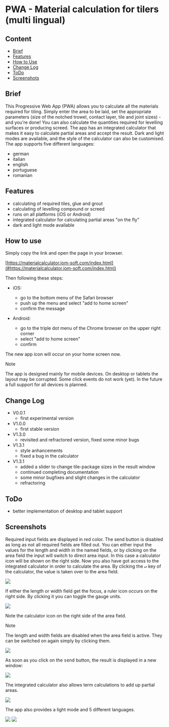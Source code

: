 # PWA - Material calculation for tilers (multi lingual)


## Content
  * [Brief](#brief)
  * [Features](#features)
  * [How to Use](#how-to-use)
  * [Change Log](#change-log)
  * [ToDo](#todo)  
  * [Screenshots](#screenshots)


## Brief 
  This Progressive Web App (PWA) allows you to calculate all the materials required for tiling. Simply enter the area to be laid, set the appropriate parameters (size of the notched trowel, contact layer, tile and joint sizes) - and you're done!
  You can also calculate the quantities required for levelling surfaces or producing screed.
  The app has an integrated calculator that makes it easy to calculate partial areas and accept the result.
  Dark and light modes are available, and the style of the calculator can also be customised.
  The app supports five different languages:
  - german
  - italian
  - english
  - portuguese
  - romanian


## Features
  * calculating of required tiles, glue and grout
  * calculating of levelling compound or screed
  * runs on all platforms (iOS or Android)
  * integrated calculator for calculating partial areas "on the fly"
  * dark and light mode available


## How to use
  Simply copy the link and open the page in your browser.

  [https://materialcalculator.jom-soft.com/index.html](#https://materialcalculator.jom-soft.com/index.html)

  Then following these steps:
  * iOS:
    - go to the bottom menu of the Safari browser
    - push up the menu and select "add to home screen"
    - confirm the message

  * Android:
    - go to the triple dot menu of the Chrome browser on the upper right corner
    - select "add to home screen"
    - confirm

  The new app icon will occur on your home screen now.

  > [!NOTE] 
  > The app is designed mainly for mobile devices. On desktop or tablets the layout may be corrupted.
  > Some click events do not work (yet). In the future a full support for all devices is planned.

## Change Log
  * V0.0.1
    - first experimental version
  * V1.0.0
    - first stable version
  * V1.3.0
    - revisited and refractored version, fixed some minor bugs
  * V1.3.1
    - style anhancements
    - fixed a bug in the calculator
  * V1.3.1
    - added a slider to change tile-package sizes in the result window
    - continued completing documentation
    - some minor bugfixes and slight changes in the calculator
    - refractoring


## ToDo
  - better implementation of desktop and tablet support


## Screenshots


Required input fields are displayed in red color. The send button is disabled as long as not all required fields are filled out.
You can either input the values for the length and width in the named fields, or by clicking on the area field the input will switch to direct area input.
In this case a calculator icon will be shown on the right side. Now you also have got access to the integrated calculator in order to calculate the area. By clicking the <kbd> ↵</kbd>  key of the calculator, the value is taken over to the area field.

<img src="./img/screenshots/scn00.jpg">

If either the length or width field get the focus, a ruler icon occurs on the right side. By clicking it you can toggle the gauge units.

<img src="./img/screenshots/scn01.jpg">

Note the calculator icon on the right side of the area field. 
> [!NOTE]
> The length and width fields are disabled when the area field is active. They can be switched on again simply by clicking them.

<img src="./img/screenshots/scn02.jpg">

As soon as you click on the <kbd> send</kbd> button, the result is displayed in a new window:

<img src="./img/screenshots/scn03.jpg">

The integrated calculator also allows term calculations to add up partial areas.

<img src="./img/screenshots/scn04.jpg">

The app also provides a light mode and 5 different languages.

<img src="./img/screenshots/scn06.jpg">


<img src="./img/screenshots/scn07.jpg">